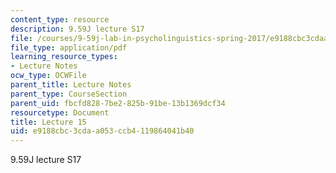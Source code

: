 ```yaml
---
content_type: resource
description: 9.59J lecture S17
file: /courses/9-59j-lab-in-psycholinguistics-spring-2017/e9188cbc3cdaa053ccb4119864041b40_MIT9_59jS17_lec15.pdf
file_type: application/pdf
learning_resource_types:
- Lecture Notes
ocw_type: OCWFile
parent_title: Lecture Notes
parent_type: CourseSection
parent_uid: fbcfd828-7be2-825b-91be-13b1369dcf34
resourcetype: Document
title: Lecture 15
uid: e9188cbc-3cda-a053-ccb4-119864041b40
---
```

9.59J lecture S17

